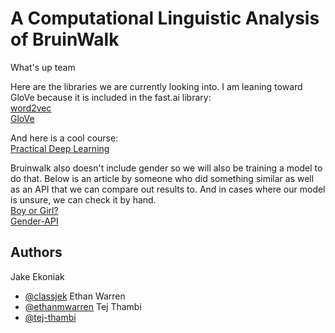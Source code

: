# A Computational Linguistic Analysis of BruinWalk

What's up team 

Here are the libraries we are currently looking into. I am leaning toward GloVe because it is included in the fast.ai library:   
[word2vec](https://radimrehurek.com/gensim/models/word2vec.html)    
[GloVe](https://nlp.stanford.edu/projects/glove/) 


And here is a cool course:  
[Practical Deep Learning](https://course.fast.ai/)

Bruinwalk also doesn't include gender so we will also be training a model to do that. Below is an article by someone who did something similar as well as an API that we can compare out results to. And in cases where our model is unsure, we can check it by hand.  
[Boy or Girl?](https://towardsdatascience.com/boy-or-girl-a-machine-learning-web-app-to-detect-gender-from-name-16dc0331716c)  
[Gender-API](gender-api.com)

## Authors

Jake Ekoniak  
- [@classjek](https://www.github.com/classjek)
Ethan Warren    
- [@ethanmwarren](https://www.github.com/classjek)
Tej Thambi   
- [@tej-thambi](https://www.github.com/tej-thambi)
